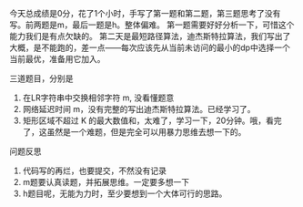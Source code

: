 今天总成绩是0分，花了1个小时，手写了第一题和第二题，第三题思考了没有写。前两题是m，最后一题是h。整体偏难。
第一题需要好好分析一下，可惜这个能力我们是有点欠缺的。
第二天是最短路径算法，迪杰斯特拉算法，我们写出了大概，是不能跑的，差一点——每次应该先从当前未访问的最小的dp中选择一个当前最优，准备用它加入。


三道题目，分别是
1. 在LR字符串中交换相邻字符 m, 没看懂题意
2. 网络延迟时间 m，没有完整的写出迪杰斯特拉算法。已经学习了。
3. 矩形区域不超过 K 的最大数值和，太难了，学习一下，20分钟。哦，看完了，这虽然是一个难题，但是完全可以用暴力思维去想一下的。

问题反思
1. 代码写的再烂，也要提交，不然没有记录
2. m题要认真读题，并拓展思维。一定要多想一下
3. h题目呢，无能为力时，至少要想到一个大体可行的思路。
